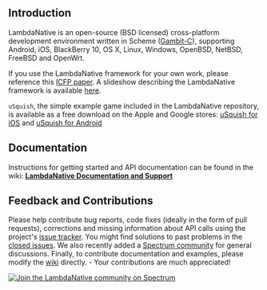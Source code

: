 ## Introduction 
LambdaNative is an open-source (BSD licensed) cross-platform development environment written in Scheme ([Gambit-C](https://github.com/feeley/gambit)), supporting Android, iOS, BlackBerry 10, OS X, Linux, Windows, OpenBSD, NetBSD, FreeBSD and OpenWrt.

If you use the LambdaNative framework for your own work, please reference this [ICFP paper](http://ecem.ece.ubc.ca/~cpetersen/lambdanative_icfp13.pdf).
A slideshow describing the LambdaNative framework is available [here](https://github.com/part-cw/lambdanative/blob/master/docs/LambdaNative.pdf?raw=true).

`uSquish`, the simple example game included in the LambdaNative repository, is available as a free download on the Apple and Google stores: [uSquish for iOS](https://itunes.apple.com/us/app/usquish/id647308142) and [uSquish for Android](https://play.google.com/store/apps/details?id=ca.bccw.usquish)

## Documentation 
Instructions for getting started and API documentation can be found in the wiki:
[ **LambdaNative Documentation and Support** ](../../wiki/Home)

## Feedback and Contributions
Please help contribute bug reports, code fixes (ideally in the form of pull requests), corrections and missing information about API calls using the project's [issue tracker](https://github.com/part-cw/lambdanative/issues?direction=desc&page=1&sort=created&state=open). You might find solutions to past problems in the [closed issues](https://github.com/part-cw/lambdanative/issues?q=is%3Aissue+is%3Aclosed). We also recently added a [Spectrum community](https://spectrum.chat/lambdanative) for general discussions. Finally, to contribute documentation and examples, please modify the [wiki](../../wiki/Home) directly. - Your contributions are much appreciated!

[![Join the LambdaNative community on Spectrum](https://withspectrum.github.io/badge/badge.svg)](https://spectrum.chat/lambdanative)
